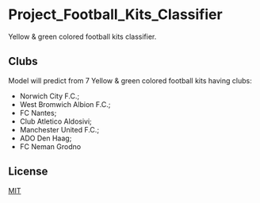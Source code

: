 # Project_Football_Kits_Classifier
Yellow &amp; green colored football  kits classifier.

## Clubs
Model will predict from 7 Yellow &amp; green colored football  kits having clubs:
* Norwich City F.C.;
* West Bromwich Albion F.C.;
* FC Nantes;
* Club Atletico Aldosivi;
* Manchester United F.C.;
* ADO Den Haag;
* FC Neman Grodno

## License
[MIT](https://choosealicense.com/licenses/mit/)
